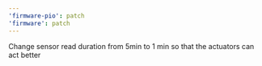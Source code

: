 ```yaml
---
'firmware-pio': patch
'firmware': patch
---
```


Change sensor read duration from 5min to 1 min so that the actuators can act better
